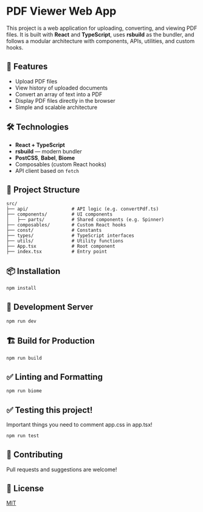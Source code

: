 # PDF Viewer Web App

This project is a web application for uploading, converting, and viewing PDF files. It is built with **React** and **TypeScript**, uses **rsbuild** as the bundler, and follows a modular architecture with components, APIs, utilities, and custom hooks.

## 🚀 Features

- Upload PDF files
- View history of uploaded documents
- Convert an array of text into a PDF
- Display PDF files directly in the browser
- Simple and scalable architecture

## 🛠️ Technologies

- **React + TypeScript**
- **rsbuild** — modern bundler
- **PostCSS**, **Babel**, **Biome**
- Composables (custom React hooks)
- API client based on `fetch`

## 📁 Project Structure

```
src/
├── api/                # API logic (e.g. convertPdf.ts)
├── components/         # UI components
│   ├── parts/          # Shared components (e.g. Spinner)
├── composables/        # Custom React hooks
├── const/              # Constants
├── types/              # TypeScript interfaces
├── utils/              # Utility functions
├── App.tsx             # Root component
├── index.tsx           # Entry point
```

## 📦 Installation

```bash
npm install
```

## 🧪 Development Server

```bash
npm run dev
```

## 🏗️ Build for Production

```bash
npm run build
```

## ✅ Linting and Formatting

```bash
npm run biome
```

## ✅ Testing this project!
Important things you need to comment app.css in app.tsx!

```bash
npm run test
```

## 🤝 Contributing

Pull requests and suggestions are welcome!

## 📄 License

[MIT](LICENSE)
